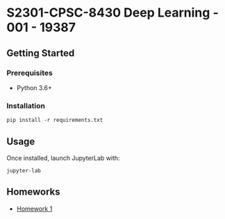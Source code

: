 # S2301-CPSC-8430 Deep Learning - 001 - 19387

## Getting Started

### Prerequisites

- Python 3.6+

### Installation

```shell
pip install -r requirements.txt
```

## Usage

Once installed, launch JupyterLab with:

```shell
jupyter-lab
```

## Homeworks

- [Homework 1](HW1/README.md)

